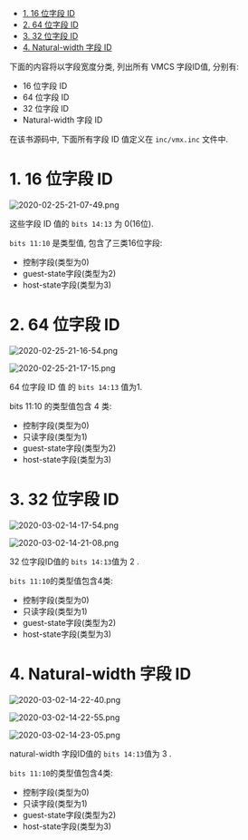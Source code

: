 
<!-- @import "[TOC]" {cmd="toc" depthFrom=1 depthTo=6 orderedList=false} -->

<!-- code_chunk_output -->

- [1. 16 位字段 ID](#1-16-位字段-id)
- [2. 64 位字段 ID](#2-64-位字段-id)
- [3. 32 位字段 ID](#3-32-位字段-id)
- [4. Natural-width 字段 ID](#4-natural-width-字段-id)

<!-- /code_chunk_output -->

下面的内容将以字段宽度分类, 列出所有 VMCS 字段ID值, 分别有:

- 16 位字段 ID
- 64 位字段 ID
- 32 位字段 ID
- Natural-width 字段 ID

在该书源码中, 下面所有字段 ID 值定义在 `inc/vmx.inc` 文件中.

# 1. 16 位字段 ID

![2020-02-25-21-07-49.png](./images/2020-02-25-21-07-49.png)

这些字段 ID 值的 `bits 14:13` 为 0(16位).

`bits 11:10` 是类型值, 包含了三类16位字段: 

- 控制字段(类型为0)
- guest-state字段(类型为2)
- host-state字段(类型为3)

# 2. 64 位字段 ID

![2020-02-25-21-16-54.png](./images/2020-02-25-21-16-54.png)

![2020-02-25-21-17-15.png](./images/2020-02-25-21-17-15.png)

64 位字段 ID 值 的 `bits 14:13` 值为1.

bits 11:10 的类型值包含 4 类:

- 控制字段(类型为0)
- 只读字段(类型为1)
- guest-state字段(类型为2)
- host-state字段(类型为3)

# 3. 32 位字段 ID

![2020-03-02-14-17-54.png](./images/2020-03-02-14-17-54.png)

![2020-03-02-14-21-08.png](./images/2020-03-02-14-21-08.png)

32 位字段ID值的 `bits 14:13`值为 2 .

`bits 11:10`的类型值包含4类:

- 控制字段(类型为0)
- 只读字段(类型为1)
- guest-state字段(类型为2)
- host-state字段(类型为3) 

# 4. Natural-width 字段 ID

![2020-03-02-14-22-40.png](./images/2020-03-02-14-22-40.png)

![2020-03-02-14-22-55.png](./images/2020-03-02-14-22-55.png)

![2020-03-02-14-23-05.png](./images/2020-03-02-14-23-05.png)

natural-width 字段ID值的 `bits 14:13`值为 3 .

`bits 11:10`的类型值包含4类:

- 控制字段(类型为0)
- 只读字段(类型为1)
- guest-state字段(类型为2)
- host-state字段(类型为3) 

